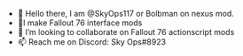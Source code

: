 - 👋 Hello there, I am @SkyOps117 or Bolbman on nexus mod.
- 🌱I make Fallout 76 interface mods
- 💞️ I’m looking to collaborate on Fallout 76 actionscript mods
- 📫 Reach me on Discord: Sky Ops#8923
  

<!---
SkyOps117/SkyOps117 is a ✨ special ✨ repository because its `README.md` (this file) appears on your GitHub profile.
You can click the Preview link to take a look at your changes.
--->
